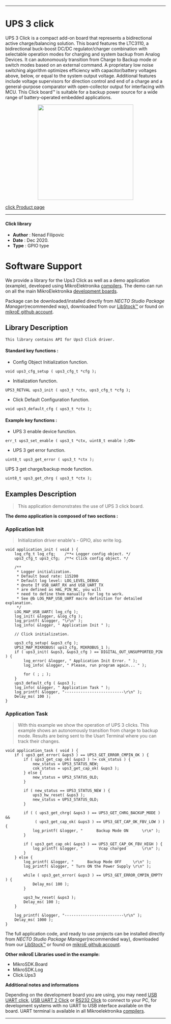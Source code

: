 
---
# UPS 3 click

UPS 3 Click is a compact add-on board that represents a bidirectional active charge/balancing solution. This board features the LTC3110, a bidirectional buck-boost DC/DC regulator/charger combination with selectable operation modes for charging and system backup from Analog Devices. It can autonomously transition from Charge to Backup mode or switch modes based on an external command. A proprietary low noise switching algorithm optimizes efficiency with capacitor/battery voltages above, below, or equal to the system output voltage. Additional features include voltage supervisors for direction control and end of a charge and a general-purpose comparator with open-collector output for interfacing with MCU. This Click board™ is suitable for a backup power source for a wide range of battery-operated embedded applications.

<p align="center">
  <img src="https://download.mikroe.com/images/click_for_ide/ups3_click.png" height=300px>
</p>

[click Product page](https://www.mikroe.com/ups-3)

---


#### Click library

- **Author**        : Nenad Filipovic
- **Date**          : Dec 2020.
- **Type**          : GPIO type


# Software Support

We provide a library for the Ups3 Click
as well as a demo application (example), developed using MikroElektronika
[compilers](https://www.mikroe.com/necto-studio).
The demo can run on all the main MikroElektronika [development boards](https://www.mikroe.com/development-boards).

Package can be downloaded/installed directly from *NECTO Studio Package Manager*(recommended way), downloaded from our [LibStock&trade;](https://libstock.mikroe.com) or found on [mikroE github account](https://github.com/MikroElektronika/mikrosdk_click_v2/tree/master/clicks).

## Library Description

```
This library contains API for Ups3 Click driver.
```

#### Standard key functions :

- Config Object Initialization function.
```
void ups3_cfg_setup ( ups3_cfg_t *cfg );
```

- Initialization function.
```
UPS3_RETVAL ups3_init ( ups3_t *ctx, ups3_cfg_t *cfg );
```

- Click Default Configuration function.
```
void ups3_default_cfg ( ups3_t *ctx );
```

#### Example key functions :

- UPS 3 enable device function.
```
err_t ups3_set_enable ( ups3_t *ctx, uint8_t enable );ON>
```

- UPS 3 get error function.
```
uint8_t ups3_get_error ( ups3_t *ctx );
```

 UPS 3 get charge/backup mode function.
```
uint8_t ups3_get_chrg ( ups3_t *ctx );
```

## Examples Description

> This application demonstrates the use of UPS 3 click board. 

**The demo application is composed of two sections :**

### Application Init

> Initialization driver enable's - GPIO, also write log.

```
void application_init ( void ) {
    log_cfg_t log_cfg;    /**< Logger config object. */
    ups3_cfg_t ups3_cfg;  /**< Click config object. */

    /** 
     * Logger initialization.
     * Default baud rate: 115200
     * Default log level: LOG_LEVEL_DEBUG
     * @note If USB_UART_RX and USB_UART_TX 
     * are defined as HAL_PIN_NC, you will 
     * need to define them manually for log to work. 
     * See @b LOG_MAP_USB_UART macro definition for detailed explanation.
     */
    LOG_MAP_USB_UART( log_cfg );
    log_init( &logger, &log_cfg );
    log_printf( &logger, "\r\n" );
    log_info( &logger, " Application Init " );

    // Click initialization.

    ups3_cfg_setup( &ups3_cfg );
    UPS3_MAP_MIKROBUS( ups3_cfg, MIKROBUS_1 );
    if ( ups3_init( &ups3, &ups3_cfg ) == DIGITAL_OUT_UNSUPPORTED_PIN ) {
        log_error( &logger, " Application Init Error. " );
        log_info( &logger, " Please, run program again... " );

        for ( ; ; );
    }
    ups3_default_cfg ( &ups3 );
    log_info( &logger, " Application Task " );
    log_printf( &logger, "--------------------------\r\n" );
    Delay_ms( 100 );
}
```

### Application Task

> With this example we show the operation of UPS 3 clicks.
> This example shows an autonomously transition from charge to backup mode.
> Results are being sent to the Usart Terminal where you can track their changes. 

```
void application_task ( void ) {      
    if ( ups3_get_error( &ups3 ) == UPS3_GET_ERROR_CMPIN_OK ) {
        if ( ups3_get_cap_ok( &ups3 ) != cok_status ) {
            new_status = UPS3_STATUS_NEW; 
            cok_status = ups3_get_cap_ok( &ups3 );
        } else {
            new_status = UPS3_STATUS_OLD;    
        }
    
        if ( new_status == UPS3_STATUS_NEW ) {
            ups3_hw_reset( &ups3 );
            new_status = UPS3_STATUS_OLD;
        }
        
        if ( ( ups3_get_chrg( &ups3 ) == UPS3_GET_CHRG_BACKUP_MODE ) && 
             ( ups3_get_cap_ok( &ups3 ) == UPS3_GET_CAP_OK_FBV_LOW ) ) {
            log_printf( &logger, "      Backup Mode ON      \r\n" );
        }
        
        if ( ups3_get_cap_ok( &ups3 ) == UPS3_GET_CAP_OK_FBV_HIGH ) {
            log_printf( &logger, "       Vcap charged       \r\n" );
        }
    } else {
        log_printf( &logger, "      Backup Mode OFF     \r\n" );
        log_printf( &logger, " Turn ON the Power Supply \r\n" );
            
        while ( ups3_get_error( &ups3 ) == UPS3_GET_ERROR_CMPIN_EMPTY ) {
            Delay_ms( 100 );   
        }
            
        ups3_hw_reset( &ups3 );
        Delay_ms( 100 );
    }
    
    log_printf( &logger, "--------------------------\r\n" );
    Delay_ms( 1000 );
}
```

The full application code, and ready to use projects can be installed directly from *NECTO Studio Package Manager*(recommended way), downloaded from our [LibStock&trade;](https://libstock.mikroe.com) or found on [mikroE github account](https://github.com/MikroElektronika/mikrosdk_click_v2/tree/master/clicks).

**Other mikroE Libraries used in the example:**

- MikroSDK.Board
- MikroSDK.Log
- Click.Ups3

**Additional notes and informations**

Depending on the development board you are using, you may need
[USB UART click](https://www.mikroe.com/usb-uart-click),
[USB UART 2 Click](https://www.mikroe.com/usb-uart-2-click) or
[RS232 Click](https://www.mikroe.com/rs232-click) to connect to your PC, for
development systems with no UART to USB interface available on the board. UART
terminal is available in all Mikroelektronika
[compilers](https://shop.mikroe.com/compilers).

---
